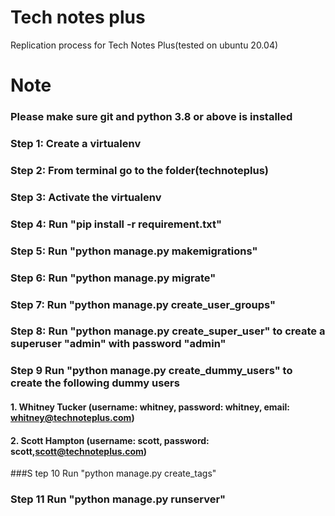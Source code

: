 # Tech notes plus
Replication process for Tech Notes Plus(tested on ubuntu 20.04)

# Note
### Please make sure git and python 3.8 or above is installed

### Step 1: Create a virtualenv
### Step 2: From terminal go to the folder(technoteplus)
### Step 3: Activate the virtualenv
### Step 4: Run "pip install -r requirement.txt"
### Step 5: Run "python manage.py makemigrations"
### Step 6: Run "python manage.py migrate"
### Step 7: Run "python manage.py create_user_groups"
### Step 8: Run "python manage.py create_super_user" to create a superuser "admin" with password "admin"

### Step 9 Run "python manage.py create_dummy_users" to create the following dummy users
#### 1. Whitney Tucker (username: whitney, password: whitney, email: whitney@technoteplus.com)
#### 2. Scott Hampton (username: scott, password: scott,scott@technoteplus.com)
###S tep 10 Run "python manage.py create_tags"
### Step 11 Run "python manage.py runserver"